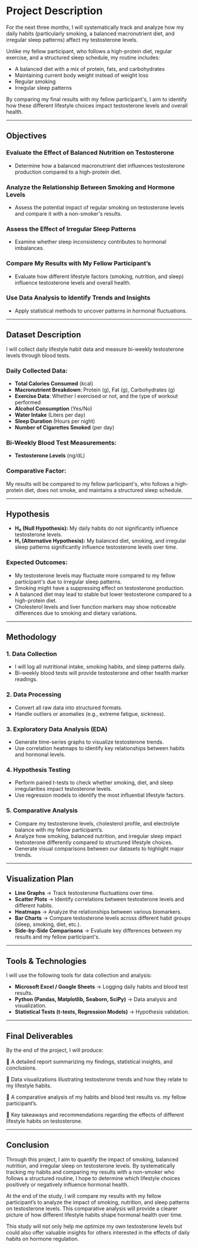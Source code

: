 # Project Description

For the next three months, I will systematically track and analyze how my daily habits (particularly smoking, a balanced macronutrient diet, and irregular sleep patterns) affect my testosterone levels.

Unlike my fellow participant, who follows a high-protein diet, regular exercise, and a structured sleep schedule, my routine includes:

- A balanced diet with a mix of protein, fats, and carbohydrates
- Maintaining current body weight instead of weight loss
- Regular smoking
- Irregular sleep patterns

By comparing my final results with my fellow participant's, I aim to identify how these different lifestyle choices impact testosterone levels and overall health.

---

## Objectives

### Evaluate the Effect of Balanced Nutrition on Testosterone
- Determine how a balanced macronutrient diet influences testosterone production compared to a high-protein diet.

### Analyze the Relationship Between Smoking and Hormone Levels
- Assess the potential impact of regular smoking on testosterone levels and compare it with a non-smoker's results.

### Assess the Effect of Irregular Sleep Patterns
- Examine whether sleep inconsistency contributes to hormonal imbalances.

### Compare My Results with My Fellow Participant’s
- Evaluate how different lifestyle factors (smoking, nutrition, and sleep) influence testosterone levels and overall health.

### Use Data Analysis to Identify Trends and Insights
- Apply statistical methods to uncover patterns in hormonal fluctuations.

---

## Dataset Description

I will collect daily lifestyle habit data and measure bi-weekly testosterone levels through blood tests.

### Daily Collected Data:
- **Total Calories Consumed** (kcal)
- **Macronutrient Breakdown**: Protein (g), Fat (g), Carbohydrates (g)
- **Exercise Data**: Whether I exercised or not, and the type of workout performed
- **Alcohol Consumption** (Yes/No)
- **Water Intake** (Liters per day)
- **Sleep Duration** (Hours per night)
- **Number of Cigarettes Smoked** (per day)

### Bi-Weekly Blood Test Measurements:
- **Testosterone Levels** (ng/dL)

### Comparative Factor:
My results will be compared to my fellow participant's, who follows a high-protein diet, does not smoke, and maintains a structured sleep schedule.

---

## Hypothesis

- **H₀ (Null Hypothesis):** My daily habits do not significantly influence testosterone levels.
- **H₁ (Alternative Hypothesis):** My balanced diet, smoking, and irregular sleep patterns significantly influence testosterone levels over time.

### Expected Outcomes:
- My testosterone levels may fluctuate more compared to my fellow participant's due to irregular sleep patterns.
- Smoking might have a suppressing effect on testosterone production.
- A balanced diet may lead to stable but lower testosterone compared to a high-protein diet.
- Cholesterol levels and liver function markers may show noticeable differences due to smoking and dietary variations.

---

## Methodology

### 1. Data Collection
- I will log all nutritional intake, smoking habits, and sleep patterns daily.
- Bi-weekly blood tests will provide testosterone and other health marker readings.

### 2. Data Processing
- Convert all raw data into structured formats.
- Handle outliers or anomalies (e.g., extreme fatigue, sickness).

### 3. Exploratory Data Analysis (EDA)
- Generate time-series graphs to visualize testosterone trends.
- Use correlation heatmaps to identify key relationships between habits and hormonal levels.

### 4. Hypothesis Testing
- Perform paired t-tests to check whether smoking, diet, and sleep irregularities impact testosterone levels.
- Use regression models to identify the most influential lifestyle factors.

### 5. Comparative Analysis
- Compare my testosterone levels, cholesterol profile, and electrolyte balance with my fellow participant’s.
- Analyze how smoking, balanced nutrition, and irregular sleep impact testosterone differently compared to structured lifestyle choices.
- Generate visual comparisons between our datasets to highlight major trends.

---

## Visualization Plan

- **Line Graphs** → Track testosterone fluctuations over time.
- **Scatter Plots** → Identify correlations between testosterone levels and different habits.
- **Heatmaps** → Analyze the relationships between various biomarkers.
- **Bar Charts** → Compare testosterone levels across different habit groups (sleep, smoking, diet, etc.).
- **Side-by-Side Comparisons** → Evaluate key differences between my results and my fellow participant's.

---

## Tools & Technologies

I will use the following tools for data collection and analysis:

- **Microsoft Excel / Google Sheets** → Logging daily habits and blood test results.
- **Python (Pandas, Matplotlib, Seaborn, SciPy)** → Data analysis and visualization.
- **Statistical Tests (t-tests, Regression Models)** → Hypothesis validation.

---

## Final Deliverables

By the end of the project, I will produce:

📌 A detailed report summarizing my findings, statistical insights, and conclusions.

📌 Data visualizations illustrating testosterone trends and how they relate to my lifestyle habits.

📌 A comparative analysis of my habits and blood test results vs. my fellow participant’s.

📌 Key takeaways and recommendations regarding the effects of different lifestyle habits on testosterone.

---

## Conclusion

Through this project, I aim to quantify the impact of smoking, balanced nutrition, and irregular sleep on testosterone levels. By systematically tracking my habits and comparing my results with a non-smoker who follows a structured routine, I hope to determine which lifestyle choices positively or negatively influence hormonal health.

At the end of the study, I will compare my results with my fellow participant’s to analyze the impact of smoking, nutrition, and sleep patterns on testosterone levels. This comparative analysis will provide a clearer picture of how different lifestyle habits shape hormonal health over time.

This study will not only help me optimize my own testosterone levels but could also offer valuable insights for others interested in the effects of daily habits on hormone regulation.
